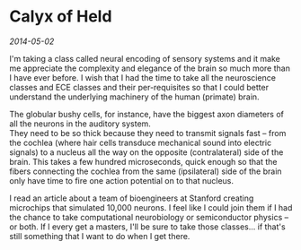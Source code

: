 # Calyx of Held

_2014-05-02_

I'm taking a class called neural encoding of sensory systems and it make me appreciate the complexity and elegance of 
the brain so much more than I have ever before. I wish that I had the time to take all the neuroscience classes and ECE 
classes and their per-requisites so that I could better understand the underlying machinery of the human (primate) brain.

The globular bushy cells, for instance, have the biggest axon diameters of all the neurons in the auditory system.  
They need to be so thick because they need to transmit signals fast – from the cochlea (where hair cells transduce 
mechanical sound into electric signals) to a nucleus all the way on the opposite (contralateral) side of the brain. 
This takes a few hundred microseconds, quick enough so that the fibers connecting the cochlea from the same 
(ipsilateral) side of the brain only have time to fire one action potential on to that nucleus.

I read an article about a team of bioengineers at Stanford creating microchips that simulated 10,000 neurons. I feel 
like I could join them if I had the chance to take computational neurobiology or semiconductor physics – or both.  If I 
every get a masters, I'll be sure to take those classes... if that's still something that I want to do when I get there.